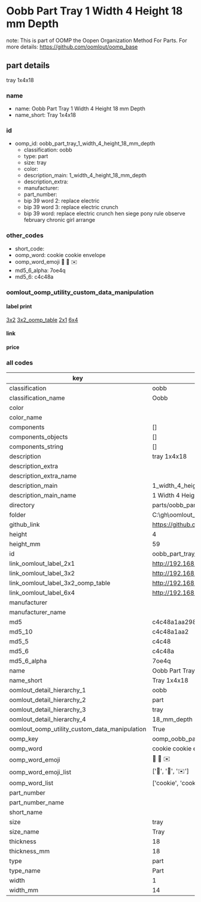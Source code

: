 # Oobb Part Tray 1 Width 4 Height 18 mm Depth  

note: This is part of OOMP the Oopen Organization Method For Parts. For more details: https://github.com/oomlout/oomp_base

##  part details
  



tray 1x4x18



### name
* name: Oobb Part Tray 1 Width 4 Height 18 mm Depth
* name_short: Tray 1x4x18 
### id
* oomp_id: oobb_part_tray_1_width_4_height_18_mm_depth
  * classification: oobb
  * type: part
  * size: tray
  * color: 
  * description_main: 1_width_4_height_18_mm_depth
  * description_extra: 
  * manufacturer: 
  * part_number: 
  * bip 39 word 2: replace electric
  * bip 39 word 3: replace electric crunch
  * bip 39 word: replace electric crunch hen siege pony rule observe february chronic girl arrange

### other_codes
* short_code: 
* oomp_word: cookie cookie envelope
* oomp_word_emoji :cookie: :cookie: :envelope:
* md5_6_alpha: 7oe4q
* md5_6: c4c48a






### oomlout_oomp_utility_custom_data_manipulation
#### label print
[3x2](http://192.168.1.245:1112/?label=oomp%207oe4q)
[3x2_oomp_table](http://192.168.1.108:1112/?label=oomp%207oe4q)
[2x1](http://192.168.1.242:1112/?label=oomp%207oe4q)
[6x4](http://192.168.1.55:1112/?label=oomp%207oe4q)    

#### link

                              

#### price







### all codes 
| key | value |  
| --- | --- |  
| classification | oobb |  
| classification_name | Oobb |  
| color |  |  
| color_name |  |  
| components | [] |  
| components_objects | [] |  
| components_string | [] |  
| description | tray 1x4x18 |  
| description_extra |  |  
| description_extra_name |  |  
| description_main | 1_width_4_height_18_mm_depth |  
| description_main_name | 1 Width 4 Height 18 mm Depth |  
| directory | parts/oobb_part_tray_1_width_4_height_18_mm_depth |  
| folder | C:\gh\oomlout_oobb_version_4_generated_parts\things\oobb_part_tray_1_width_4_height_18_mm_depth |  
| github_link | https://github.com/oomlout/oomlout_oomp_part_src/tree/main/parts/oobb_part_tray_1_width_4_height_18_mm_depth |  
| height | 4 |  
| height_mm | 59 |  
| id | oobb_part_tray_1_width_4_height_18_mm_depth |  
| link_oomlout_label_2x1 | http://192.168.1.242:1112/?label=oomp%207oe4q |  
| link_oomlout_label_3x2 | http://192.168.1.245:1112/?label=oomp%207oe4q |  
| link_oomlout_label_3x2_oomp_table | http://192.168.1.108:1112/?label=oomp%207oe4q |  
| link_oomlout_label_6x4 | http://192.168.1.55:1112/?label=oomp%207oe4q |  
| manufacturer |  |  
| manufacturer_name |  |  
| md5 | c4c48a1aa29877a69fe406b269d1ddb6 |  
| md5_10 | c4c48a1aa2 |  
| md5_5 | c4c48 |  
| md5_6 | c4c48a |  
| md5_6_alpha | 7oe4q |  
| name | Oobb Part Tray 1 Width 4 Height 18 mm Depth |  
| name_short | Tray 1x4x18  |  
| oomlout_detail_hierarchy_1 | oobb |  
| oomlout_detail_hierarchy_2 | part |  
| oomlout_detail_hierarchy_3 | tray |  
| oomlout_detail_hierarchy_4 | 18_mm_depth |  
| oomlout_oomp_utility_custom_data_manipulation | True |  
| oomp_key | oomp_oobb_part_tray_1_width_4_height_18_mm_depth |  
| oomp_word | cookie cookie envelope |  
| oomp_word_emoji | :cookie: :cookie: :envelope: |  
| oomp_word_emoji_list | [':cookie:', ':cookie:', ':envelope:'] |  
| oomp_word_list | ['cookie', 'cookie', 'envelope'] |  
| part_number |  |  
| part_number_name |  |  
| short_name |  |  
| size | tray |  
| size_name | Tray |  
| thickness | 18 |  
| thickness_mm | 18 |  
| type | part |  
| type_name | Part |  
| width | 1 |  
| width_mm | 14 |  
